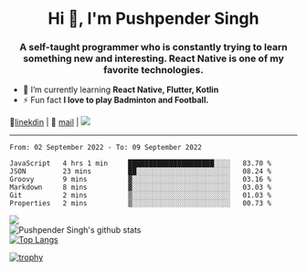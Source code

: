 <h1 align="center">Hi 👋, I'm Pushpender Singh</h1>
<h3 align="center">A self-taught programmer who is constantly trying to learn something new and interesting. React Native is one of my favorite technologies.</h3>

- 🌱 I’m currently learning **React Native, Flutter, Kotlin**
- ⚡ Fun fact **I love to play Badminton and Football.**

👔[linekdin](https://www.linkedin.com/in/pushpender-singh-240061202/) | 📧 [mail](mailto:pushpendersingh@p2devs.com) | ![](https://komarev.com/ghpvc/?username=pushpender-singh-ap&color=blue)


---

<!--START_SECTION:waka-->

```text
From: 02 September 2022 - To: 09 September 2022

JavaScript   4 hrs 1 min     █████████████████████░░░░   83.70 %
JSON         23 mins         ██░░░░░░░░░░░░░░░░░░░░░░░   08.24 %
Groovy       9 mins          ▓░░░░░░░░░░░░░░░░░░░░░░░░   03.16 %
Markdown     8 mins          ▓░░░░░░░░░░░░░░░░░░░░░░░░   03.03 %
Git          2 mins          ▒░░░░░░░░░░░░░░░░░░░░░░░░   01.03 %
Properties   2 mins          ▒░░░░░░░░░░░░░░░░░░░░░░░░   00.73 %
```

<!--END_SECTION:waka-->

<img align="left" src="https://github-readme-streak-stats.herokuapp.com/?user=pushpender-singh-ap&theme=dark" /></br>
![Pushpender Singh's github stats](https://github-readme-stats.vercel.app/api?username=pushpender-singh-ap&show_icons=true&theme=radical&count_private=true)</br>
[![Top Langs](https://github-readme-stats.vercel.app/api/top-langs/?username=pushpender-singh-ap&theme=radical)](https://github.com/pushpender-singh-ap/github-readme-stats)

[![trophy](https://github-profile-trophy.vercel.app/?username=pushpender-singh-ap&theme=radical)](https://github.com/pushpender-singh-ap/pushpender-singh-ap)
